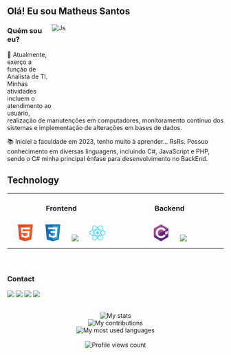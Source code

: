 ## Olá! Eu sou Matheus Santos

<div>
   <img align="right" alt="Js" height="200" width="400" src="https://cdn.discordapp.com/attachments/744931010353037364/1197984115048329216/aa0380f1b014b424f8ad032cb12241-unscreen.gif? ex=65bd40a6&is=65aacba6&hm=2d01f7c9fbf16e9442e7a011e2040febb58ce729e6d6c127c38e69cc40b6b798&"/>
</div>


<!-- BIO:START -->

### Quém sou eu?

<!-- BIO:END -->

📍 Atualmente, exerço a função de Analista de TI. Minhas atividades incluem o atendimento ao usuário, realização de manutenções em computadores, monitoramento contínuo dos sistemas e implementação de alterações em bases de dados.

📚 Iniciei a faculdade em 2023, tenho muito à aprender... RsRs. Possuo conhecimento em diversas linguagens, incluindo C#, JavaScript e PHP, sendo o C# minha principal ênfase para desenvolvimento no BackEnd. 

<!-- SKILLSET:START -->

## Technology

<table>
<tr>
  <td align="center" width="36%" valign="top">

  ### Frontend

  <img style="margin: 10px" height="40" src="https://raw.githubusercontent.com/devicons/devicon/master/icons/html5/html5-original.svg">
  <img style="margin: 10px" height="40" src="https://raw.githubusercontent.com/devicons/devicon/master/icons/css3/css3-original.svg">
  <img style="margin: 10px" height="40" src="https://cdn.jsdelivr.net/gh/devicons/devicon/icons/javascript/javascript-plain.svg" />
  <img style="margin: 10px" height="40" src="https://raw.githubusercontent.com/devicons/devicon/master/icons/react/react-original.svg">

</td>
  <td align="center" width="36%" valign="top">

  ### Backend

  <img style="margin: 10px" height="40"  src="https://raw.githubusercontent.com/devicons/devicon/master/icons/csharp/csharp-original.svg">
  <img style="margin: 10px" height="40"  src="https://cdn.jsdelivr.net/gh/devicons/devicon/icons/php/php-original.svg" />

  </td>
</tr>
</table>

<br/>

<!-- SKILLSET:END -->

##

<!-- CONTACT:STAR -->

### Contact

  <a href="https://instagram.com/_matxxs_" target="_blank"><img src="https://img.shields.io/badge/-Instagram-%23E4405F?style=for-the-badge&logo=instagram&logoColor=white" target="_blank"></a>
  <a href="https://www.linkedin.com/in/matheus-santos-269a611b3/" target="_blank"><img src="https://img.shields.io/badge/-LinkedIn-%230077B5?style=for-the-badge&logo=linkedin&logoColor=white" target="_blank"></a>
  <a href="https://discord.gg/wagxzStdcR" target="_blank"><img src="https://img.shields.io/badge/Discord-7289DA?style=for-the-badge&logo=discord&logoColor=white" target="_blank"></a> 
  <a href = "mailto:matheusdossantosmoura64@gmail.com"><img src="https://img.shields.io/badge/-Gmail-%23333?style=for-the-badge&logo=gmail&logoColor=white" target="_blank"></a>  

<!-- CONTACT:END -->

<br/>

<!-- STATS:START -->

<div align="center">
    <img src="https://github-readme-stats-git-masterrstaa-rickstaa.vercel.app/api/?username=matxxs&theme=dracula&?theme=dark&show_icons=true%count_private=true&include_all_commits=true" alt="My stats" />
</div>
<div align="center">
    <img src="https://github-readme-streak-stats.herokuapp.com?user=matxxs&theme=dracula" alt="My contributions" />
</div>
<div align="center">
    <img src="https://github-readme-stats-git-masterrstaa-rickstaa.vercel.app/api/top-langs/?username=matxxs&show_icons=true&langs_count=10&layout=compact&theme=dracula&count_private=true&hide=shaderlab,rpc,glsl,hlsl,cmake,asp" alt="My most used languages" />
</div>

<!-- STATS:END -->

<br />

<!-- VIEW-COUNT:START -->

<div align="center">
    <img src="https://komarev.com/ghpvc/?username=matxxs&&style=flat-square" alt="Profile views count"/>
</div>

<!-- VIEW-COUNT:END -->
